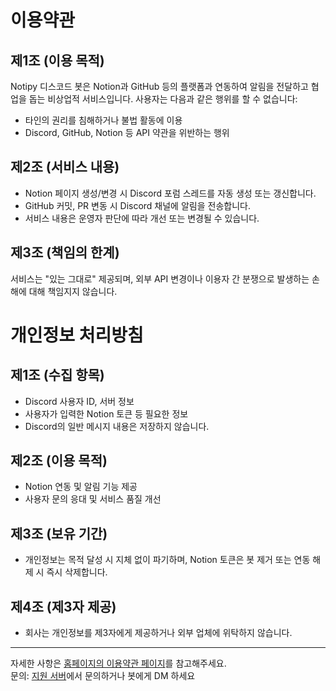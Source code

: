 # 이용약관

## 제1조 (이용 목적)
Notipy 디스코드 봇은 Notion과 GitHub 등의 플랫폼과 연동하여 알림을 전달하고 협업을 돕는 비상업적 서비스입니다. 사용자는 다음과 같은 행위를 할 수 없습니다:

- 타인의 권리를 침해하거나 불법 활동에 이용
- Discord, GitHub, Notion 등 API 약관을 위반하는 행위

## 제2조 (서비스 내용)
- Notion 페이지 생성/변경 시 Discord 포럼 스레드를 자동 생성 또는 갱신합니다.
- GitHub 커밋, PR 변동 시 Discord 채널에 알림을 전송합니다.
- 서비스 내용은 운영자 판단에 따라 개선 또는 변경될 수 있습니다.

## 제3조 (책임의 한계)
서비스는 "있는 그대로" 제공되며, 외부 API 변경이나 이용자 간 분쟁으로 발생하는 손해에 대해 책임지지 않습니다.

# 개인정보 처리방침

## 제1조 (수집 항목)
- Discord 사용자 ID, 서버 정보
- 사용자가 입력한 Notion 토큰 등 필요한 정보
- Discord의 일반 메시지 내용은 저장하지 않습니다.

## 제2조 (이용 목적)
- Notion 연동 및 알림 기능 제공
- 사용자 문의 응대 및 서비스 품질 개선

## 제3조 (보유 기간)
- 개인정보는 목적 달성 시 지체 없이 파기하며, Notion 토큰은 봇 제거 또는 연동 해제 시 즉시 삭제합니다.

## 제4조 (제3자 제공)
- 회사는 개인정보를 제3자에게 제공하거나 외부 업체에 위탁하지 않습니다.

---

자세한 사항은 [홈페이지의 이용약관 페이지](https://notipy.code0987.com/policy)를 참고해주세요.   
문의: [지원 서버](https://discord.com/invite/Y7v493UHBQ)에서 문의하거나 봇에게 DM 하세요
